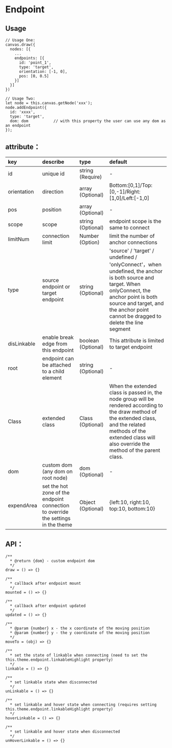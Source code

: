 # Endpoint

## Usage
```
// Usage One:
canvas.draw({
  nodes: [{
    ...
    endpoints: [{
      id: 'point_1',
      type: 'target',
      orientation: [-1, 0],
      pos: [0, 0.5]
    }]
  }]
})

// Usage Two:
let node = this.canvas.getNode('xxx');
node.addEndpoint({
  id: 'xxxx',
  type: 'target',
  dom: dom           // with this property the user can use any dom as an endpoint
});
```

## attribute<a name='endpoint-attr'></a>：

| key | describe | type | default 
| :------ | :------ | :------ | :------ 
| id | unique id | string (Require) | - 
| orientation | direction | array (Optional) | Bottom:[0,1]/Top:[0,-1]/Right:[1,0]/Left:[-1,0]
| pos | position | array (Optional) | - 
| scope | scope | string (Optional) | endpoint scope is the same to connect
| limitNum | connection limit | Number (Option) | limit the number of anchor connections
| type | source endpoint or target endpoint | string (Optional) | 'source' / 'target' / undefined / 'onlyConnect'，when undefined, the anchor is both source and target. When onlyConnect, the anchor point is both source and target, and the anchor point cannot be dragged to delete the line segment
| disLinkable | enable break edge from this endpoint | boolean (Optional) | This attribute is limited to target endpoint
| root | endpoint can be attached to a child element | string (Optional) | - 
| Class | extended class | Class (Optional) | When the extended class is passed in, the node group will be rendered according to the draw method of the extended class, and the related methods of the extended class will also override the method of the parent class.
| dom | custom dom (any dom on root node) | dom (Optional) | - 
| expendArea | set the hot zone of the endpoint connection to override the settings in the theme | Object (Optional) | {left:10, right:10, top:10, bottom:10}

## <a name='endpoint-api'> API：

```
/**
  * @return {dom} - custom endpoint dom
  */
draw = () => {}

/**
  * callback after endpoint mount
  */
mounted = () => {}

/**
  * callback after endpoint updated
  */
updated = () => {}

/**
  * @param {number} x - the x coordinate of the moving position
  * @param {number} y - the y coordinate of the moving position
  */
moveTo = (obj) => {}

/**
  * set the state of linkable when connecting (need to set the this.theme.endpoint.linkableHighlight property)
  */
linkable = () => {}

/**
  * set linkable state when disconnected
  */
unLinkable = () => {}

/**
  * set linkable and hover state when connecting (requires setting this.theme.endpoint.linkableHighlight property)
  */
hoverLinkable = () => {}

/**
  * set linkable and hover state when disconnected
  */
unHoverLinkable = () => {}

```

